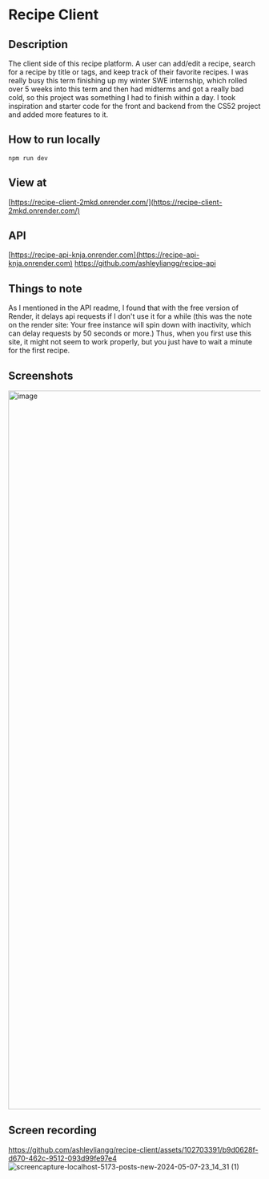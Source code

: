 # Recipe Client

## Description
The client side of this recipe platform. A user can add/edit a recipe, search for a recipe by title or tags, and keep track of their favorite recipes. I was really busy this term finishing up my winter SWE internship, which rolled over 5 weeks into this term and then had midterms and got a really bad cold, so this project was something I had to finish within a day. I took inspiration and starter code for the front and backend from the CS52 project and added more features to it. 

## How to run locally
`npm run dev`

## View at
[https://recipe-client-2mkd.onrender.com/](https://recipe-client-2mkd.onrender.com/)

## API
[https://recipe-api-knja.onrender.com](https://recipe-api-knja.onrender.com)
https://github.com/ashleyliangg/recipe-api

## Things to note
As I mentioned in the API readme, I found that with the free version of Render, it delays api requests if I don't use it for a while (this was the note on the render site: Your free instance will spin down with inactivity, which can delay requests by 50 seconds or more.) Thus, when you first use this site, it might not seem to work properly, but you just have to wait a minute for the first recipe.

## Screenshots
<img width="1436" alt="image" src="https://github.com/ashleyliangg/recipe-client/assets/102703391/e4608899-758f-47a6-9908-cc4ccfd141a4">

## Screen recording
https://github.com/ashleyliangg/recipe-client/assets/102703391/b9d0628f-d670-462c-9512-093d99fe97e4
![screencapture-localhost-5173-posts-new-2024-05-07-23_14_31 (1)](https://github.com/ashleyliangg/recipe-client/assets/102703391/07258f30-7584-47d5-92e5-b1c53f08ab10)



